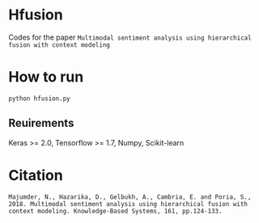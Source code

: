 # Hfusion
Codes for the paper ``Multimodal sentiment analysis using hierarchical fusion with context modeling``

# How to run
``python hfusion.py``
## Reuirements

Keras >= 2.0, Tensorflow >= 1.7, Numpy, Scikit-learn

# Citation

``Majumder, N., Hazarika, D., Gelbukh, A., Cambria, E. and Poria, S., 2018. Multimodal sentiment analysis using hierarchical fusion with context modeling. Knowledge-Based Systems, 161, pp.124-133.``
